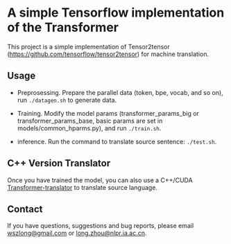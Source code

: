 
A simple Tensorflow implementation of the Transformer
===

This project is a simple implementation of Tensor2tensor (https://github.com/tensorflow/tensor2tensor) for machine translation.

Usage
---

* Preprosessing. Prepare the parallel data (token, bpe, vocab, and so on), run `./datagen.sh` to generate data.

* Training. Modify the model params (transformer_params_big or transformer_params_base, basic params are set in models/common_hparms.py), and run `./train.sh`.

* inference.  Run the command to translate source sentence: `./test.sh`.

C++ Version Translator
---
Once you have trained the model, you can also use a C++/CUDA [Transformer-translator](https://github.com/wszlong/transformer-translator) to translate source language.

Contact
---

If you have questions, suggestions and bug reports, please email wszlong@gmail.com or long.zhou@nlpr.ia.ac.cn.



